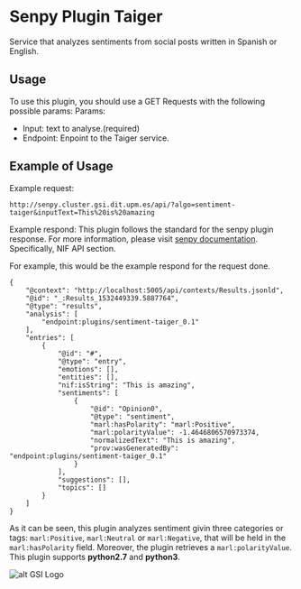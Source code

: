 # Senpy Plugin Taiger

Service that analyzes sentiments from social posts written in Spanish or English.


## Usage

To use this plugin, you should use a GET Requests with the following possible params:
Params:	
- Input: text to analyse.(required)
- Endpoint: Enpoint to the Taiger service.

## Example of Usage

Example request: 
```
http://senpy.cluster.gsi.dit.upm.es/api/?algo=sentiment-taiger&inputText=This%20is%20amazing
```

Example respond: This plugin follows the standard for the senpy plugin response. For more information, please visit [senpy documentation](http://senpy.readthedocs.io). Specifically, NIF API section. 

For example, this would be the example respond for the request done.

```
{
    "@context": "http://localhost:5005/api/contexts/Results.jsonld",
    "@id": "_:Results_1532449339.5887764",
    "@type": "results",
    "analysis": [
        "endpoint:plugins/sentiment-taiger_0.1"
    ],
    "entries": [
        {
            "@id": "#",
            "@type": "entry",
            "emotions": [],
            "entities": [],
            "nif:isString": "This is amazing",
            "sentiments": [
                {
                    "@id": "Opinion0",
                    "@type": "sentiment",
                    "marl:hasPolarity": "marl:Positive",
                    "marl:polarityValue": -1.4646806570973374,
                    "normalizedText": "This is amazing",
                    "prov:wasGeneratedBy": "endpoint:plugins/sentiment-taiger_0.1"
                }
            ],
            "suggestions": [],
            "topics": []
        }
    ]
}
```

As it can be seen, this plugin analyzes sentiment givin three categories or tags: `marl:Positive`, `marl:Neutral` or `marl:Negative`, that will be held in the `marl:hasPolarity` field. Moreover, the plugin retrieves a `marl:polarityValue`.
This plugin supports **python2.7** and **python3**.

![alt GSI Logo][logoGSI]

[logoGSI]: http://www.gsi.dit.upm.es/images/stories/logos/gsi.png "GSI Logo"

